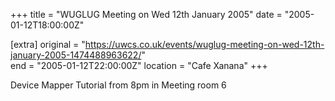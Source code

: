 +++
title = "WUGLUG Meeting on Wed 12th January 2005"
date = "2005-01-12T18:00:00Z"

[extra]
original = "https://uwcs.co.uk/events/wuglug-meeting-on-wed-12th-january-2005-1474488963622/"    
end = "2005-01-12T22:00:00Z"
location = "Cafe Xanana"
+++

Device Mapper Tutorial from 8pm in Meeting room 6

